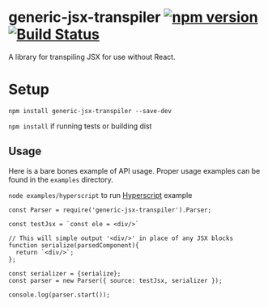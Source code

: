 # generic-jsx-transpiler [![npm version](https://badge.fury.io/js/generic-jsx-transpiler.svg)](https://badge.fury.io/js/generic-jsx-transpiler) [![Build Status](https://travis-ci.org/c-mcg/generic-jsx-transpiler.svg?branch=master)](https://travis-ci.org/c-mcg/generic-jsx-transpiler)

A library for transpiling JSX for use without React.

# Setup

`npm install generic-jsx-transpiler --save-dev`

`npm install` if running tests or building dist

## Usage

Here is a bare bones example of API usage.
Proper usage examples can be found in the `examples` directory.

`node examples/hyperscript` to run [Hyperscript](https://www.npmjs.com/package/hyperscript) example

```
const Parser = require('generic-jsx-transpiler').Parser;

const testJsx = `const ele = <div/>`

// This will simple output '<div/>' in place of any JSX blocks
function serialize(parsedComponent){
  return `<div/>`;
};

const serializer = {serialize};
const parser = new Parser({ source: testJsx, serializer });

console.log(parser.start());
```
